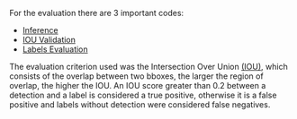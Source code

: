 For the evaluation there are 3 important codes:

- [Inference](https://github.com/frankh077/detectron2_aux_scripts/blob/main/Script%20to%20Evaluation/inference.py)
- [IOU Validation](https://github.com/frankh077/detectron2_aux_scripts/blob/main/Script%20to%20Evaluation/iou_validation.py)
- [Labels Evaluation](https://github.com/frankh077/detectron2_aux_scripts/blob/main/Script%20to%20Evaluation/labels_evaluation.py)

The evaluation criterion used was the Intersection Over Union [(IOU)](https://github.com/frankh077/detectron2_aux_scripts/blob/main/Script%20to%20Evaluation/iou_validation.py), which consists of the overlap between two bboxes, the larger the region of overlap, the higher the IOU. An IOU score greater than 0.2 between a detection and a label is considered a true positive, otherwise it is a false positive and labels without detection were considered false negatives.
